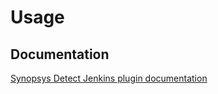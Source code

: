   

# Usage

## Documentation

[Synopsys Detect Jenkins plugin
documentation](https://synopsys.atlassian.net/wiki/spaces/INTDOCS/pages/71106939/Synopsys+Detect+for+Jenkins)
